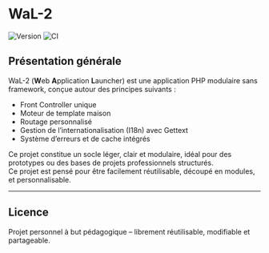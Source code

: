 # WaL-2

![Version](https://img.shields.io/badge/version-1.0.2-blue)
![CI](https://github.com/aKelleter/Wal2/actions/workflows/ci.yml/badge.svg)

## Présentation générale

WaL-2 (**W**eb **A**pplication **L**auncher) est une application PHP modulaire sans framework, conçue autour des principes suivants :

- Front Controller unique  
- Moteur de template maison  
- Routage personnalisé  
- Gestion de l’internationalisation (I18n) avec Gettext  
- Système d’erreurs et de cache intégrés  

Ce projet constitue un socle léger, clair et modulaire, idéal pour des prototypes ou des bases de projets professionnels structurés.  
Ce projet est pensé pour être facilement réutilisable, découpé en modules, et personnalisable.

---

## Licence

Projet personnel à but pédagogique – librement réutilisable, modifiable et partageable.
